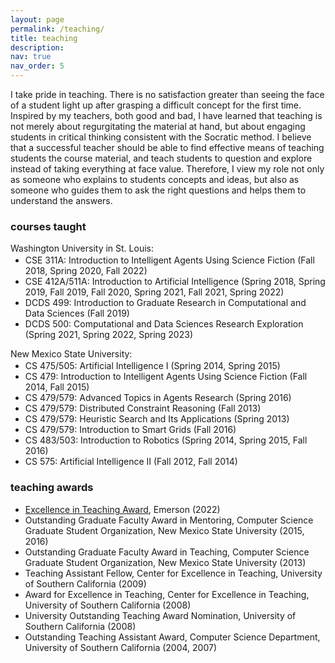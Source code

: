```yaml
---
layout: page
permalink: /teaching/
title: teaching
description: 
nav: true
nav_order: 5
---
```


I take pride in teaching. There is no satisfaction greater than seeing the face of a student light up after grasping a difficult concept for the first time. Inspired by my teachers, both good and bad, I have learned that teaching is not merely about regurgitating the material at hand, but about engaging students in critical thinking consistent with the Socratic method. I believe that a successful teacher should be able to find effective means of teaching students the course material, and teach students to question and explore instead of taking everything at face value. Therefore, I view my role not only as someone who explains to students concepts and ideas, but also as someone who guides them to ask the right questions and helps them to understand the answers.

<h3>courses taught</h3>

Washington University in St. Louis:
<ul>
<li style="margin: -12px 0px 0px 0px;">CSE 311A: Introduction to Intelligent Agents Using Science Fiction (Fall 2018, Spring 2020, Fall 2022)</li>
<li>CSE 412A/511A: Introduction to Artificial Intelligence (Spring 2018, Spring 2019, Fall 2019, Fall 2020, Spring 2021, Fall 2021, Spring 2022)</li>
<li>DCDS 499: Introduction to Graduate Research in Computational and Data Sciences (Fall 2019)</li>
<li>DCDS 500: Computational and Data Sciences Research Exploration (Spring 2021, Spring 2022, Spring 2023)</li>
</ul>

New Mexico State University:
<ul>
<li style="margin: -12px 0px 0px 0px;">CS 475/505: Artificial Intelligence I (Spring 2014, Spring 2015)</li>
<li>CS 479: Introduction to Intelligent Agents Using Science Fiction (Fall 2014, Fall 2015)</li>
<li>CS 479/579: Advanced Topics in Agents Research (Spring 2016)</li>
<li>CS 479/579: Distributed Constraint Reasoning (Fall 2013)</li>
<li>CS 479/579: Heuristic Search and Its Applications (Spring 2013)</li>
<li>CS 479/579: Introduction to Smart Grids (Fall 2016)</li>
<li>CS 483/503: Introduction to Robotics (Spring 2014, Spring 2015, Fall 2016)</li>
<li>CS 575: Artificial Intelligence II (Fall 2012, Fall 2014)</li>
</ul>

<h3>teaching awards</h3>

- <a href="https://source.wustl.edu/2022/11/seven-faculty-honored-with-2022-emerson-teaching-awards/">Excellence in Teaching Award</a>, Emerson (2022)
- Outstanding Graduate Faculty Award in Mentoring, Computer Science Graduate Student Organization, New Mexico State University (2015, 2016)
- Outstanding Graduate Faculty Award in Teaching, Computer Science Graduate Student Organization, New Mexico State University (2013)
- Teaching Assistant Fellow, Center for Excellence in Teaching, University of Southern California (2009)
- Award for Excellence in Teaching, Center for Excellence in Teaching, University of Southern California (2008)
- University Outstanding Teaching Award Nomination, University of Southern California (2008)
- Outstanding Teaching Assistant Award, Computer Science Department, University of Southern California (2004, 2007)
